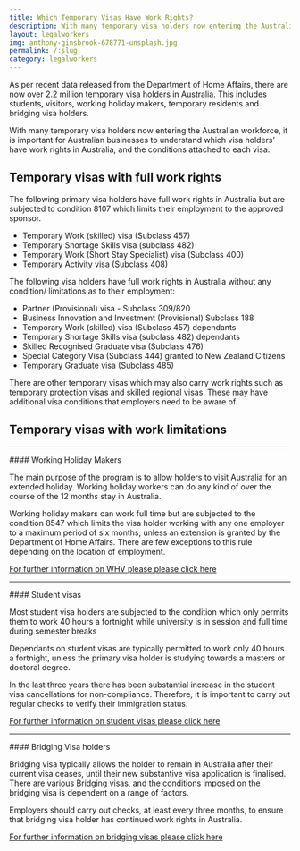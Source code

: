 ```yaml
---
title: Which Temporary Visas Have Work Rights? 
description: With many temporary visa holders now entering the Australian workforce, it is important for Australian businesses to understand which visa holders’ have work rights in Australia, and the conditions attached to each visa.
layout: legalworkers
img: anthony-ginsbrook-678771-unsplash.jpg
permalink: /:slug
category: legalworkers
---
```


As per recent data released from the Department of Home Affairs, there are now over 2.2 million temporary visa holders in Australia. This includes students, visitors, working holiday makers, temporary residents and bridging visa holders.

With many temporary visa holders now entering the Australian workforce, it is important for Australian businesses to understand which visa holders’ have work rights in Australia, and the conditions attached to each visa.

## Temporary visas with full work rights

The following primary visa holders have full work rights in Australia but are subjected to condition 8107 which limits their employment to the approved sponsor.

+ Temporary Work (skilled) visa (Subclass 457)
+ Temporary Shortage Skills visa (subclass 482)
+ Temporary Work (Short Stay Specialist) visa (Subclass 400) 
+ Temporary Activity visa (Subclass 408) 

The following visa holders have full work rights in Australia without any condition/ limitations as to their employment:  

+ Partner (Provisional) visa - Subclass 309/820 
+ Business Innovation and Investment (Provisional) Subclass 188 
+ Temporary Work (skilled) visa (Subclass 457) dependants 
+ Temporary Shortage Skills visa (subclass 482) dependants 
+ Skilled Recognised Graduate visa (Subclass 476)
+ Special Category Visa (Subclass 444) granted to New Zealand Citizens
+ Temporary Graduate visa (Subclass 485) 

There are other temporary visas which may also carry work rights such as temporary protection visas and skilled regional visas. These may have additional visa conditions that employers need to be aware of.

## Temporary visas with work limitations
<hr>
#### Working Holiday Makers

The main purpose of the program is to allow holders to visit Australia for an extended holiday. Working holiday workers can do any kind of over the course of the 12 months stay in Australia. 

Working holiday makers can work full time but are subjected to the condition 8547 which limits the visa holder working with any one employer to a maximum period of six months, unless an extension is granted by the Department of Home Affairs. There are few exceptions to this rule depending on the location of employment. 

[For further information on WHV please please click here](/working-holiday-makers)
<hr>
#### Student visas

Most student visa holders are subjected to the condition which only permits them to work 40 hours a fortnight while university is in session and full time during semester breaks 

Dependants on student visas are typically permitted to work only 40 hours a fortnight, unless the primary visa holder is studying towards a masters or doctoral degree. 

In the last three years there has been substantial increase in the student visa cancellations for non-compliance. Therefore, it is important to carry out regular checks to verify their immigration status. 

[For further information on student visas please click here](/student-visas)
<hr>
#### Bridging Visa holders

Bridging visa typically allows the holder to remain in Australia after their current visa ceases, until their new substantive visa application is finalised.  There are various Bridging visas, and the conditions imposed on the bridging visa is dependent on a range of factors. 

Employers should carry out checks, at least every three months, to ensure that bridging visa holder has continued work rights in Australia. 

[For further information on bridging visas please click here](/bridging-visas)